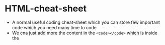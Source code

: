 # HTML-cheat-sheet
- A normal useful coding cheat-sheet which you can store few important code which you need many time to code
- We cna just add more the content in the `<code></code>` which is inside the 
